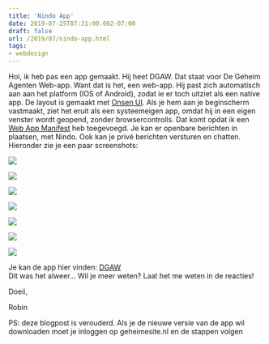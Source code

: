 ```yaml
---
title: 'Nindo App'
date: 2019-07-25T07:31:00.002-07:00
draft: false
url: /2019/07/nindo-app.html
tags: 
- webdesign
---
```


Hoi, ik heb pas een app gemaakt. Hij heet DGAW. Dat staat voor De Geheim Agenten Web-app. Want dat is het, een web-app. Hij past zich automatisch aan aan het platform (IOS of Android), zodat ie er toch uitziet als een native app. De layout is gemaakt met [Onsen UI](https://onsen.io/). Als je hem aan je beginscherm vastmaakt, ziet het eruit als een systeemeigen app, omdat hij in een eigen venster wordt geopend, zonder browsercontrolls. Dat komt opdat ik een [Web App Manifest](https://developers.google.com/web/fundamentals/web-app-manifest/) heb toegevoegd. Je kan er openbare berichten in plaatsen, met Nindo. Ook kan je privé berichten versturen en chatten. Hieronder zie je een paar screenshots:  

[![](https://1.bp.blogspot.com/-vau0ntmdNJ8/XTm8sP0G8TI/AAAAAAAABnU/DRDWi-g9k3Mri3JAVDl0bQ3GFP4bYbA8QCLcBGAs/s320/F1D87CEA-6664-48CE-A6F6-69F29FBB2437.png)](https://1.bp.blogspot.com/-vau0ntmdNJ8/XTm8sP0G8TI/AAAAAAAABnU/DRDWi-g9k3Mri3JAVDl0bQ3GFP4bYbA8QCLcBGAs/s1600/F1D87CEA-6664-48CE-A6F6-69F29FBB2437.png)

[![](https://1.bp.blogspot.com/-sB6hdX96u-0/XTm8jJLCx8I/AAAAAAAABm8/qnKfmRO5OBAV-6dljLcHjWZpxysV2nPmACLcBGAs/s320/1B81B582-B696-4050-86C7-FAAF4AEBC968.png)](https://1.bp.blogspot.com/-sB6hdX96u-0/XTm8jJLCx8I/AAAAAAAABm8/qnKfmRO5OBAV-6dljLcHjWZpxysV2nPmACLcBGAs/s1600/1B81B582-B696-4050-86C7-FAAF4AEBC968.png)

[![](https://1.bp.blogspot.com/-2USsKNZaDPU/XTm8jLJycSI/AAAAAAAABnA/A90tLZ3199oNqBBOIn1bg7OTDLySxXh2ACLcBGAs/s320/15ED956A-B64F-4CA2-8D0F-3FBA4C7E15BD.png)](https://1.bp.blogspot.com/-2USsKNZaDPU/XTm8jLJycSI/AAAAAAAABnA/A90tLZ3199oNqBBOIn1bg7OTDLySxXh2ACLcBGAs/s1600/15ED956A-B64F-4CA2-8D0F-3FBA4C7E15BD.png)

[![](https://1.bp.blogspot.com/-6UvUWz2dlVM/XTm8jxlrg1I/AAAAAAAABnE/IPoURFDd2hUGRGChVrHxNnbcnpzHybiFQCLcBGAs/s320/70D35D48-870D-46B0-B467-6A3A738372F0.png)](https://1.bp.blogspot.com/-6UvUWz2dlVM/XTm8jxlrg1I/AAAAAAAABnE/IPoURFDd2hUGRGChVrHxNnbcnpzHybiFQCLcBGAs/s1600/70D35D48-870D-46B0-B467-6A3A738372F0.png)

[![](https://1.bp.blogspot.com/-twqe-W6u3yM/XTm8jJ_AYbI/AAAAAAAABm4/fMRC4_we3tYrivCc2xaotS0jFkidLX0swCLcBGAs/s320/430B7717-5A93-4AD1-810D-3A0C100B4A94.jpeg)](https://1.bp.blogspot.com/-twqe-W6u3yM/XTm8jJ_AYbI/AAAAAAAABm4/fMRC4_we3tYrivCc2xaotS0jFkidLX0swCLcBGAs/s1600/430B7717-5A93-4AD1-810D-3A0C100B4A94.jpeg)

[![](https://1.bp.blogspot.com/-gKDcg0hQJRg/XTm8kUevTcI/AAAAAAAABnI/cXaPIuiglXQfWXtfEmJkZB2OxbElD9lzACLcBGAs/s320/7367EC93-4AEC-4144-B8AA-16D036DC6B83.png)](https://1.bp.blogspot.com/-gKDcg0hQJRg/XTm8kUevTcI/AAAAAAAABnI/cXaPIuiglXQfWXtfEmJkZB2OxbElD9lzACLcBGAs/s1600/7367EC93-4AEC-4144-B8AA-16D036DC6B83.png)

[![](https://1.bp.blogspot.com/-_vs5MHh1WiQ/XTm8kvWvWDI/AAAAAAAABnM/Sz_KbeXUzGAorDK6UtIp4-yXvq3XDhe8wCLcBGAs/s320/CBE605B4-2646-4B7A-9AA2-8CA4E9CF5604.png)](https://1.bp.blogspot.com/-_vs5MHh1WiQ/XTm8kvWvWDI/AAAAAAAABnM/Sz_KbeXUzGAorDK6UtIp4-yXvq3XDhe8wCLcBGAs/s1600/CBE605B4-2646-4B7A-9AA2-8CA4E9CF5604.png)

Je kan de app hier vinden: [DGAW](http://geheimesite.nl/dgaw/app/install)  
Dit was het alweer... Wil je meer weten? Laat het me weten in de reacties!  
  
Doeii,

Robin  

PS: deze blogpost is verouderd. Als je de nieuwe versie van de app wil downloaden moet je inloggen op geheimesite.nl en de stappen volgen
